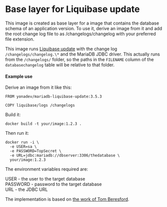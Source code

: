 Base layer for Liquibase update
==================================

This image is created as base layer for a image that contains the database schema of an application version. To use it, derive an image from it and add the root change log file to as /changelogs/changelog with your preferred file extension.

This image runs [Liquibase update](http://www.liquibase.org/documentation/update.html) with the change log ``/changelogs/changelog.\*`` and the MariaDB JDBC driver. This actually runs from the ``/changelogs/`` folder, so the paths in the ``FILENAME`` column of the ``databasechangelog`` table will be relative to that folder.

#### Example use
Derive an image from it like this:
```
FROM yonadev/mariadb-liquibase-update:3.5.3

COPY liquibase/logs /changelogs
```

Build it:
```
docker build -t your/image:1.2.3 .
```

Then run it:
```
docker run -i \
  -e USER=sa \
  -e PASSWORD=TopSecret \
  -e URL=jdbc:mariadb://dbserver:3306/thedatabase \
  your/image:1.2.3
```

The environment variables required are:

USER - the user to the target database  
PASSWORD - password to the target database  
URL - the JDBC URL

The implementation is based on [the work of Tom Beresford](https://hub.docker.com/r/beresfordt/pg-liquibase-update/~/dockerfile/).
